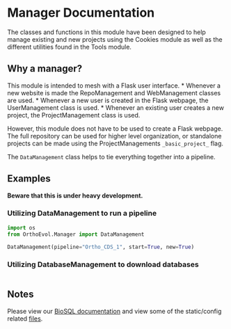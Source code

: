 Manager Documentation
======================
The classes and functions in this module have been designed to help manage
existing and new projects using the Cookies module as well as
the different utilities found in the Tools module.

## Why a manager?

This module is intended to mesh with a Flask user interface.
    * Whenever a new website is made the RepoManagement and WebManagement classes
    are used.
    * Whenever a new user is created in the Flask webpage,
    the UserManagement class is used.
    * Whenever an existing user creates a new project,
    the ProjectManagement class is used.

However, this module does not have to be used to create a Flask
webpage.  The full repository can be used for higher level organization,
or standalone projects can be made using the ProjectManagements
`_basic_project_` flag.

The `DataManagement` class helps to tie everything together into a pipeline.


## Examples

**Beware that this is under heavy development.**

###  Utilizing DataManagement to run a pipeline
```python
import os
from OrthoEvol.Manager import DataManagement

DataManagement(pipeline="Ortho_CDS_1", start=True, new=True)
```

### Utilizing DatabaseManagement to download databases
```python
```


## Notes
Please view our [BioSQL documentation](https://github.com/datasnakes/OrthoEvolution/tree/master/OrthoEvol/Manager/BioSQL/README.md) and view some of the
static/config related [files](https://github.com/datasnakes/OrthoEvolution/tree/master/OrthoEvol/Manager/config/).